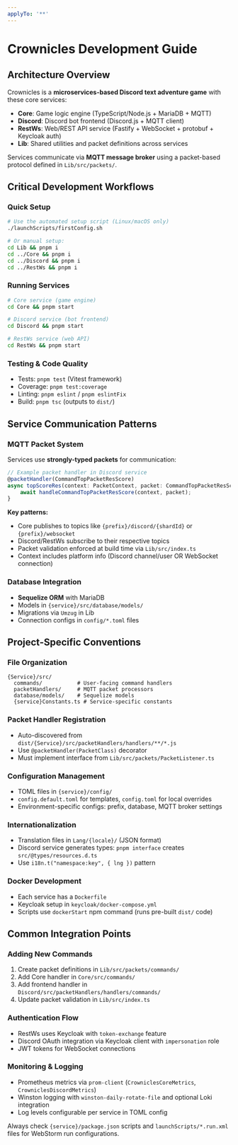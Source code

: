 ```yaml
---
applyTo: '**'
---
```

# Crownicles Development Guide

## Architecture Overview

Crownicles is a **microservices-based Discord text adventure game** with these core services:
- **Core**: Game logic engine (TypeScript/Node.js + MariaDB + MQTT)
- **Discord**: Discord bot frontend (Discord.js + MQTT client)
- **RestWs**: Web/REST API service (Fastify + WebSocket + protobuf + Keycloak auth)
- **Lib**: Shared utilities and packet definitions across services

Services communicate via **MQTT message broker** using a packet-based protocol defined in `Lib/src/packets/`.

## Critical Development Workflows

### Quick Setup
```bash
# Use the automated setup script (Linux/macOS only)
./launchScripts/firstConfig.sh

# Or manual setup:
cd Lib && pnpm i
cd ../Core && pnpm i  
cd ../Discord && pnpm i
cd ../RestWs && pnpm i
```

### Running Services
```bash
# Core service (game engine)
cd Core && pnpm start

# Discord service (bot frontend)  
cd Discord && pnpm start

# RestWs service (web API)
cd RestWs && pnpm start
```

### Testing & Code Quality
- Tests: `pnpm test` (Vitest framework)
- Coverage: `pnpm test:coverage`
- Linting: `pnpm eslint` / `pnpm eslintFix`
- Build: `pnpm tsc` (outputs to `dist/`)

## Service Communication Patterns

### MQTT Packet System
Services use **strongly-typed packets** for communication:
```typescript
// Example packet handler in Discord service
@packetHandler(CommandTopPacketResScore)
async topScoreRes(context: PacketContext, packet: CommandTopPacketResScore): Promise<void> {
    await handleCommandTopPacketResScore(context, packet);
}
```

**Key patterns:**
- Core publishes to topics like `{prefix}/discord/{shardId}` or `{prefix}/websocket`
- Discord/RestWs subscribe to their respective topics
- Packet validation enforced at build time via `Lib/src/index.ts`
- Context includes platform info (Discord channel/user OR WebSocket connection)

### Database Integration
- **Sequelize ORM** with MariaDB
- Models in `{service}/src/database/models/`
- Migrations via `Umzug` in Lib
- Connection configs in `config/*.toml` files

## Project-Specific Conventions

### File Organization
```
{Service}/src/
  commands/           # User-facing command handlers
  packetHandlers/     # MQTT packet processors  
  database/models/    # Sequelize models
  {service}Constants.ts # Service-specific constants
```

### Packet Handler Registration
- Auto-discovered from `dist/{Service}/src/packetHandlers/handlers/**/*.js`
- Use `@packetHandler(PacketClass)` decorator
- Must implement interface from `Lib/src/packets/PacketListener.ts`

### Configuration Management
- TOML files in `{service}/config/`
- `config.default.toml` for templates, `config.toml` for local overrides
- Environment-specific configs: prefix, database, MQTT broker settings

### Internationalization
- Translation files in `Lang/{locale}/` (JSON format)
- Discord service generates types: `pnpm interface` creates `src/@types/resources.d.ts`
- Use `i18n.t("namespace:key", { lng })` pattern

### Docker Development
- Each service has a `Dockerfile`
- Keycloak setup in `keycloak/docker-compose.yml`
- Scripts use `dockerStart` npm command (runs pre-built `dist/` code)

## Common Integration Points

### Adding New Commands
1. Create packet definitions in `Lib/src/packets/commands/`
2. Add Core handler in `Core/src/commands/`
3. Add frontend handler in `Discord/src/packetHandlers/handlers/commands/`
4. Update packet validation in `Lib/src/index.ts`

### Authentication Flow
- RestWs uses Keycloak with `token-exchange` feature
- Discord OAuth integration via Keycloak client with `impersonation` role
- JWT tokens for WebSocket connections

### Monitoring & Logging
- Prometheus metrics via `prom-client` (`CrowniclesCoreMetrics`, `CrowniclesDiscordMetrics`)
- Winston logging with `winston-daily-rotate-file` and optional Loki integration
- Log levels configurable per service in TOML config

Always check `{service}/package.json` scripts and `launchScripts/*.run.xml` files for WebStorm run configurations.
